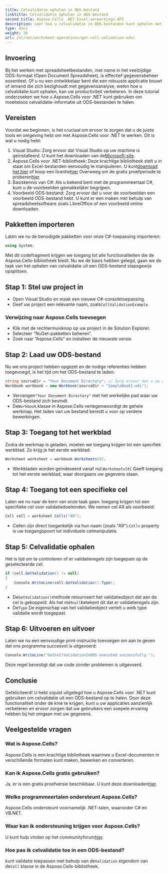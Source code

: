 ```yaml
---
title: Celvalidatie ophalen in ODS-bestand
linktitle: Celvalidatie ophalen in ODS-bestand
second_title: Aspose.Cells .NET Excel-verwerkings-API
description: Leer hoe u celvalidatie in ODS-bestanden kunt ophalen met Aspose.Cells voor .NET. Een stapsgewijze handleiding voor ontwikkelaars.
type: docs
weight: 16
url: /nl/net/worksheet-operations/get-cell-validation-ods/
---
```

## Invoering
Bij het werken met spreadsheetbestanden, met name in het veelzijdige ODS-formaat (Open Document Spreadsheet), is effectief gegevensbeheer essentieel. Of u nu een ontwikkelaar bent die een robuuste applicatie bouwt of iemand die zich bezighoudt met gegevensanalyse, weten hoe u celvalidatie kunt ophalen, kan uw productiviteit verbeteren. In deze tutorial onderzoeken we hoe u Aspose.Cells voor .NET kunt gebruiken om moeiteloos celvalidatie-informatie uit ODS-bestanden te halen.
## Vereisten
Voordat we beginnen, is het cruciaal om ervoor te zorgen dat u de juiste tools en omgeving hebt om met Aspose.Cells voor .NET te werken. Dit is wat u nodig hebt:
1.  Visual Studio: Zorg ervoor dat Visual Studio op uw machine is geïnstalleerd. U kunt het downloaden van de[Microsoft-site](https://visualstudio.microsoft.com/).
2. Aspose.Cells voor .NET-bibliotheek: Deze krachtige bibliotheek stelt u in staat om Excel-bestanden eenvoudig te manipuleren. U kunt[download het hier](https://releases.aspose.com/cells/net/) of koop een licentie[hier](https://purchase.aspose.com/buy) Overweeg om de gratis proefperiode te proberen[hier](https://releases.aspose.com/).
3. Basiskennis van C#: Als u bekend bent met de programmeertaal C#, kunt u de voorbeelden gemakkelijker begrijpen.
4. Voorbeeld ODS-bestand: Zorg ervoor dat u voor de voorbeelden een voorbeeld ODS-bestand hebt. U kunt er een maken met behulp van spreadsheetsoftware zoals LibreOffice of een voorbeeld online downloaden.
## Pakketten importeren
Laten we nu de benodigde pakketten voor onze C#-toepassing importeren:
```csharp
using System;
```
Met dit codefragment krijgen we toegang tot alle functionaliteiten die de Aspose.Cells-bibliotheek biedt. Nu we de basis hebben gelegd, gaan we de taak van het ophalen van celvalidatie uit een ODS-bestand stapsgewijs opsplitsen.
## Stap 1: Stel uw project in
- Open Visual Studio en maak een nieuwe C#-consoletoepassing.
-  Geef uw project een relevante naam, zoals`CellValidationExample`.
### Verwijzing naar Aspose.Cells toevoegen
- Klik met de rechtermuisknop op uw project in de Solution Explorer.
- Selecteer “NuGet-pakketten beheren”.
- Zoek naar “Aspose.Cells” en installeer de nieuwste versie.
## Stap 2: Laad uw ODS-bestand
Nu we ons project hebben opgezet en de nodige referenties hebben toegevoegd, is het tijd om het ODS-bestand te laden:
```csharp
string sourceDir = "Your Document Directory"; // Zorg ervoor dat u uw documentdirectory opgeeft
Workbook workbook = new Workbook(sourceDir + "SampleBook1.ods");
```
-  Vervangen`"Your Document Directory"` met het werkelijke pad waar uw ODS-bestand zich bevindt.
-  De`Workbook` klasse in Aspose.Cells vertegenwoordigt de gehele werkmap. Het laden van uw bestand bereidt u voor op verdere bewerkingen.
## Stap 3: Toegang tot het werkblad
Zodra de werkmap is geladen, moeten we toegang krijgen tot een specifiek werkblad. Zo krijg je het eerste werkblad:
```csharp
Worksheet worksheet = workbook.Worksheets[0];
```
-  Werkbladen worden geïndexeerd vanaf nul.`Worksheets[0]` Geeft toegang tot het eerste werkblad, waar doorgaans uw gegevens staan.
## Stap 4: Toegang tot een specifieke cel
Laten we nu naar de kern van onze taak gaan: toegang krijgen tot een specifieke cel voor validatiedoeleinden. We nemen cel A9 als voorbeeld:
```csharp
Cell cell = worksheet.Cells["A9"];
```
-  Cellen zijn direct toegankelijk via hun naam (zoals "A9").`Cells` property is uw toegangspoort tot individuele celmanipulatie.
## Stap 5: Celvalidatie ophalen
Het is tijd om te controleren of er validatieregels zijn toegepast op de geselecteerde cel:
```csharp
if (cell.GetValidation() != null)
{
    Console.WriteLine(cell.GetValidation().Type);
}
```
-  De`GetValidation()`methode retourneert het validatieobject dat aan de cel is gekoppeld. Als het niet`null`betekent dit dat er validatieregels zijn.
-  De`Type` De eigenschap van het validatieobject vertelt u welk type validatie wordt toegepast.
## Stap 6: Uitvoeren en uitvoer
Laten we nu een eenvoudige print-instructie toevoegen om aan te geven dat ons programma succesvol is uitgevoerd:
```csharp
Console.WriteLine("GetCellValidationInODS executed successfully.");
```
Deze regel bevestigt dat uw code zonder problemen is uitgevoerd.
## Conclusie
Gefeliciteerd! U hebt zojuist uitgelegd hoe u Aspose.Cells voor .NET kunt gebruiken om celvalidatie uit een ODS-bestand op te halen. Door deze functionaliteit onder de knie te krijgen, kunt u uw applicaties aanzienlijk verbeteren en ervoor zorgen dat uw gebruikers een soepele ervaring hebben bij het omgaan met uw gegevens.
## Veelgestelde vragen
### Wat is Aspose.Cells?
Aspose.Cells is een krachtige bibliotheek waarmee u Excel-documenten in verschillende formaten kunt maken, bewerken en converteren.
### Kan ik Aspose.Cells gratis gebruiken?
 Ja, er is een gratis proefversie beschikbaar. U kunt deze downloaden[hier](https://releases.aspose.com/).
### Welke programmeertalen ondersteunt Aspose.Cells?
Aspose.Cells ondersteunt voornamelijk .NET-talen, waaronder C# en VB.NET.
### Waar kan ik ondersteuning krijgen voor Aspose.Cells?
 U kunt hulp vinden op het communityforum[hier](https://forum.aspose.com/c/cells/9).
### Hoe pas ik celvalidatie toe in een ODS-bestand?
 kunt validatie toepassen met behulp van de`Validation` eigendom van de`Cell` klasse in de Aspose.Cells-bibliotheek.
